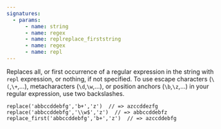 ```yaml
---
signatures:
  - params:
      - name: string
      - name: regex
      - name: replreplace_firststring
      - name: regex
      - name: repl
---
```


Replaces all, or first occurrence of a regular expression in the string with `repl` expression,
or nothing, if not specified. To use escape characters (`\(`,`\+`,...), metacharacters (`\d`,`\w`,...), or position anchors (`\b`,`\z`,...) in your regular expression, use two backslashes.

```scarpet
replace('abbccddebfg','b+','z')  // => azccddezfg
replace('abbccddebfg','\\w$','z')  // => abbccddebfz
replace_first('abbccddebfg','b+','z')  // => azccddebfg
```
